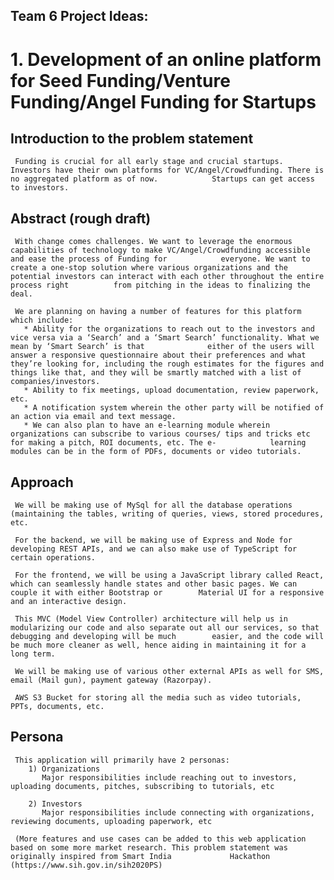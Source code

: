 ## Team 6 Project Ideas:

# 1. Development of an online platform for Seed Funding/Venture Funding/Angel Funding for Startups

 ## Introduction to the problem statement
   
     Funding is crucial for all early stage and crucial startups. Investors have their own platforms for VC/Angel/Crowdfunding. There is no aggregated platform as of now.            Startups can get access to investors. 
   
 ## Abstract (rough draft)
   
     With change comes challenges. We want to leverage the enormous capabilities of technology to make VC/Angel/Crowdfunding accessible and ease the process of Funding for            everyone. We want to create a one-stop solution where various organizations and the potential investors can interact with each other throughout the entire process right          from pitching in the ideas to finalizing the deal. 
   
     We are planning on having a number of features for this platform which include:
       * Ability for the organizations to reach out to the investors and vice versa via a ‘Search’ and a ‘Smart Search’ functionality. What we mean by ‘Smart Search’ is that              either of the users will answer a responsive questionnaire about their preferences and what they’re looking for, including the rough estimates for the figures and                things like that, and they will be smartly matched with a list of companies/investors.
       * Ability to fix meetings, upload documentation, review paperwork, etc.
       * A notification system wherein the other party will be notified of an action via email and text message.
       * We can also plan to have an e-learning module wherein organizations can subscribe to various courses/ tips and tricks etc for making a pitch, ROI documents, etc. The e-            learning modules can be in the form of PDFs, documents or video tutorials.
   
  ## Approach
   
     We will be making use of MySql for all the database operations (maintaining the tables, writing of queries, views, stored procedures, etc.

     For the backend, we will be making use of Express and Node for developing REST APIs, and we can also make use of TypeScript for certain operations.

     For the frontend, we will be using a JavaScript library called React, which can seamlessly handle states and other basic pages. We can couple it with either Bootstrap or        Material UI for a responsive and an interactive design.

     This MVC (Model View Controller) architecture will help us in modularizing our code and also separate out all our services, so that debugging and developing will be much        easier, and the code will be much more cleaner as well, hence aiding in maintaining it for a long term.

     We will be making use of various other external APIs as well for SMS, email (Mail gun), payment gateway (Razorpay).

     AWS S3 Bucket for storing all the media such as video tutorials, PPTs, documents, etc.

 ## Persona
   
     This application will primarily have 2 personas:
        1) Organizations 
           Major responsibilities include reaching out to investors, uploading documents, pitches, subscribing to tutorials, etc

        2) Investors
           Major responsibilities include connecting with organizations, reviewing documents, uploading paperwork, etc

     (More features and use cases can be added to this web application based on some more market research. This problem statement was originally inspired from Smart India             Hackathon (https://www.sih.gov.in/sih2020PS)



   
   

